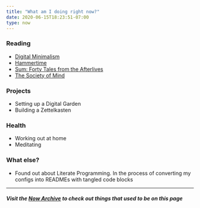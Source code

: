 ```yaml
---
title: "What am I doing right now?"
date: 2020-06-15T18:23:51-07:00
type: now
---
```


### Reading
* [Digital Minimalism](https://www.amazon.com/Digital-Minimalism-Choosing-Focused-Noisy-ebook/dp/B07DBRBP7G)
* [Hammertime](https://www.lesswrong.com/s/qRxTKm7DAftSuTGvj/p/QzBuuNEqJGQFeWM4f)
* [Sum: Forty Tales from the Afterlives](https://www.goodreads.com/book/show/4948826-sum?ac=1&from_search=true&qid=4nUZPNXCOw&rank=1)
* [The Society of Mind](https://www.amazon.com/Society-Mind-Marvin-Minsky/dp/0671657135)

### Projects
* Setting up a Digital Garden
* Building a Zettelkasten

### Health
* Working out at home
* Meditating

### What else?
* Found out about Literate Programming. In the process of converting my configs into READMEs with tangled code blocks

---
##### Visit the [Now Archive](/now-archive) to check out things that used to be on this page

